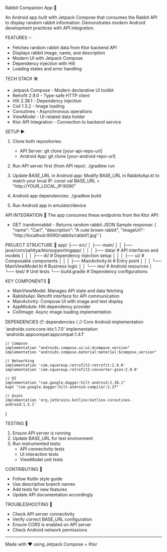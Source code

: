 Rabbit Companion App 🐰

An Android app built with Jetpack Compose that consumes the Rabbit API to display random rabbit information. Demonstrates modern Android development practices with API integration.

FEATURES ✨
- Fetches random rabbit data from Ktor backend API
- Displays rabbit image, name, and description
- Modern UI with Jetpack Compose
- Dependency injection with Hilt
- Loading states and error handling

TECH STACK 🛠️
- Jetpack Compose - Modern declarative UI toolkit
- Retrofit 2.9.0 - Type-safe HTTP client
- Hilt 2.38.1 - Dependency injection
- Coil 1.3.2 - Image loading
- Coroutines - Asynchronous operations
- ViewModel - UI-related data holder
- Ktor API Integration - Connection to backend service

SETUP ▶️
1. Clone both repositories:
    - API Server: git clone [your-api-repo-url]
    - Android App: git clone [your-android-repo-url]

2. Run API server first (from API repo):
   ./gradlew run

3. Update BASE_URL in Android app:
   Modify BASE_URL in RabbitsApi.kt to match your local IP:
   const val BASE_URL = "http://YOUR_LOCAL_IP:9090"

4. Android app dependencies:
   ./gradlew build

5. Run Android app in emulator/device

API INTEGRATION 🔌
The app consumes these endpoints from the Ktor API:
- GET /randomrabbit - Returns random rabbit JSON
  Sample response:
  {
  "name": "Carl",
  "description": "A cute brown rabbit",
  "imageUrl": "http://localhost:9090/rabbits/rabbit1.jpg"
  }

PROJECT STRUCTURE 📂
app/
├── src/
│   ├── main/
│   │   ├── java/com/sahitya/ktorsupportingapp/
│   │   │   ├── data/            # API interfaces and models
│   │   │   ├── di/              # Dependency injection setup
│   │   │   ├── ui/              # Composable components
│   │   │   ├── MainActivity.kt  # Entry point
│   │   │   └── MainViewModel.kt # Business logic
│   │   └── res/                 # Android resources
│   └── test/                    # Unit tests
└── build.gradle                 # Dependency configurations

KEY COMPONENTS 🔑
- MainViewModel: Manages API state and data fetching
- RabbitsApi: Retrofit interface for API communication
- MainActivity: Compose UI with image and text display
- AppModule: Hilt dependency provider
- CoilImage: Async image loading implementation

DEPENDENCIES 📦
dependencies {
// Core Android
implementation 'androidx.core:core-ktx:1.7.0'
implementation 'androidx.appcompat:appcompat:1.4.1'

    // Compose
    implementation "androidx.compose.ui:ui:$compose_version"
    implementation "androidx.compose.material:material:$compose_version"
    
    // Networking
    implementation 'com.squareup.retrofit2:retrofit:2.9.0'
    implementation 'com.squareup.retrofit2:converter-gson:2.9.0'
    
    // DI
    implementation "com.google.dagger:hilt-android:2.38.1"
    kapt "com.google.dagger:hilt-android-compiler:2.37"
    
    // Async
    implementation 'org.jetbrains.kotlinx:kotlinx-coroutines-android:1.5.1'
}

TESTING 🧪
1. Ensure API server is running
2. Update BASE_URL for test environment
3. Run instrumented tests:
    - API connectivity tests
    - UI interaction tests
    - ViewModel unit tests

CONTRIBUTING 🤝
- Follow Kotlin style guide
- Use descriptive branch names
- Add tests for new features
- Update API documentation accordingly

TROUBLESHOOTING 🔧
- Check API server connectivity
- Verify correct BASE_URL configuration
- Ensure CORS is enabled on API server
- Check Android network permissions

---
Made with ❤️ using Jetpack Compose + Ktor